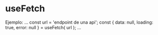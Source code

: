 # useFetch

Ejemplo:
...
    const url = 'endpoint de una api';
    const { data: null, loading: true, error: null } = useFetch( url );
...